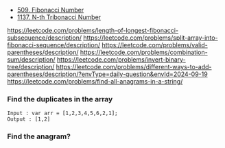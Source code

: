 - [509. Fibonacci Number](https://leetcode.com/problems/fibonacci-number/description/)
- [1137. N-th Tribonacci Number](https://leetcode.com/problems/n-th-tribonacci-number/description/)

https://leetcode.com/problems/length-of-longest-fibonacci-subsequence/description/
https://leetcode.com/problems/split-array-into-fibonacci-sequence/description/
https://leetcode.com/problems/valid-parentheses/description/
https://leetcode.com/problems/combination-sum/description/
https://leetcode.com/problems/invert-binary-tree/description/ 
https://leetcode.com/problems/different-ways-to-add-parentheses/description/?envType=daily-question&envId=2024-09-19
https://leetcode.com/problems/find-all-anagrams-in-a-string/


### Find the duplicates in the array
```
Input : var arr = [1,2,3,4,5,6,2,1];
Output : [1,2]
```
### Find the anagram?

